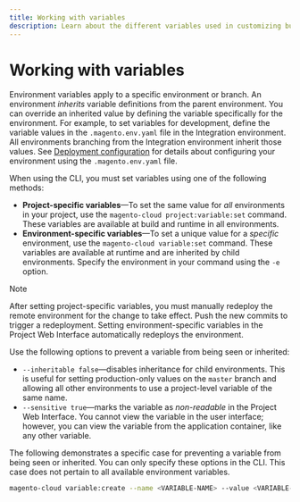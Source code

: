 ```yaml
---
title: Working with variables
description: Learn about the different variables used in customizing build and deploy options Adobe Commerce on cloud infrastructure.
---
```


# Working with variables

Environment variables apply to a specific environment or branch. An environment _inherits_ variable definitions from the parent environment. You can override an inherited value by defining the variable specifically for the environment. For example, to set variables for development, define the variable values in the `.magento.env.yaml` file in the Integration environment. All environments branching from the Integration environment inherit those values. See [Deployment configuration](magento-env-yaml.md) for details about configuring your environment using the `.magento.env.yaml` file.

When using the CLI, you must set variables using one of the following methods:

- **Project-specific variables**—To set the same value for _all_ environments in your project, use the `magento-cloud project:variable:set` command. These variables are available at build and runtime in all environments.
- **Environment-specific variables**—To set a unique value for a _specific_ environment, use the `magento-cloud variable:set` command. These variables are available at runtime and are inherited by child environments. Specify the environment in your command using the `-e` option.

>[!NOTE]
>
>After setting project-specific variables, you must manually redeploy the remote environment for the change to take effect. Push the new commits to trigger a redeployment. Setting environment-specific variables in the Project Web Interface automatically redeploys the environment.

Use the following options to prevent a variable from being seen or inherited:

- `--inheritable false`—disables inheritance for child environments. This is useful for setting production-only values on the `master` branch and allowing all other environments to use a project-level variable of the same name.
- `--sensitive true`—marks the variable as _non-readable_ in the Project Web Interface. You cannot view the variable in the user interface; however, you can view the variable from the application container, like any other variable.

The following demonstrates a specific case for preventing a variable from being seen or inherited. You can only specify these options in the CLI. This case does not pertain to all available environment variables. 

```bash
magento-cloud variable:create --name <VARIABLE-NAME> --value <VARIABLE-VALUE> --inheritable false --sensitive true
```
